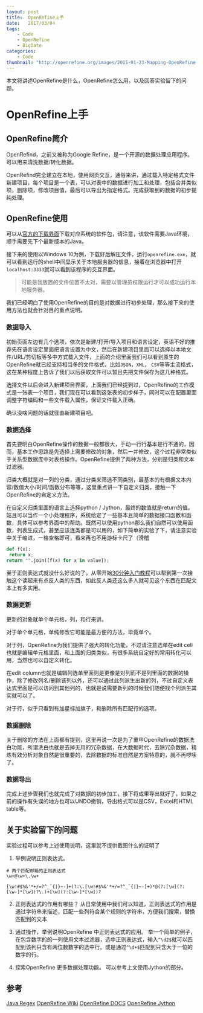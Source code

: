 ```yaml
---
layout: post
title:  OpenRefine上手
date:   2017/03/04
tags:
    - Code
    - OpenRefine
    - BigDate
categories:
    - Code
thumbnail: "http://openrefine.org/images/2015-01-23-Mapping-OpenRefine-Ecosystem/openrefine-map.png"
---
```


本文将讲述OpenRefine是什么，OpenRefine怎么用，以及回答实验留下的问题。

# OpenRefine上手

## OpenRefine简介

OpenRefind，之前又被称为Google Refine，是一个开源的数据处理应用程序。可以用来清洗数据/转化数据。

OpenRefind完全建立在本地，使用网页交互，通俗来讲，通过载入特定格式文件新建项目，每个项目是一个表，可以对表中的数据进行加工和处理，包括合并类似项，删除项，修改项目值，最后可以导出为指定格式。完成获取到的数据的初步提纯处理。

<!--more-->


## OpenRefine使用

可以从[官方的下载界面](http://openrefine.org/download.html)下载对应系统的软件包，请注意，该软件需要Java环境，顺手需要先下个最新版本的Java。

接下来的使用以Windows 10为例，下载好后解压文件，运行`openrefine.exe`，就可以看到运行的shell中间显示关于本地服务器的信息，接着在浏览器中打开`localhost:3333`就可以看到该程序的交互界面。

> 可能是我放置的文件位置不太对，需要以管理员权限运行才可以成功运行本地服务器。

我们已经明白了使用OpenRefine的目的是对数据进行初步处理，那么接下来的使用方法也就会针对目的重点说明。

### 数据导入

初始页面左边有几个选项，依次是新建/打开/导入项目和语言设定，英语不好的推荐先在语言设定里面把语言设置为中文，然后在新建项目里面可以选择以本地文件/URL/剪切板等多中方式载入文件，上面的介绍里面我们可以看到原生的OpenRefine就已经支持相当多的文件格式，比如`JSON`，`XML`， `CSV`等等主流格式，这在某种程度上告诉了我们以后获取文件可以暂且先把文件保存为这几种格式。

选择文件以后会进入新建项目界面，上面我们已经提到过，OpenRefine的工作模式是一张表一个项目，我们现在可以看到这张表的初步样子，同时可以在配置里面调整字符编码和一些文件载入属性，保证文件载入正确。

确认没啥问题的话就径直新建项目吧。

### 数据选择

首先要明白OpenRefine操作的数据一般都很大，手动一行行基本是行不通的，因而，基本工作思路是先选择上需要修改的对象，然后一并修改，这个过程非常类似于关系型数据库中对表格操作。OpenRefine提供了两种方法，分别是归类和文本过滤器。

归类大概就是对一列的分类，通过分类来筛选不同类别，最基本的有根据文本内容/数值大小/时间/函数分布等等，这里重点讲一下自定义归类，接触一下OpenRefine的自定义方法。

在自定义归类里面的语言上选择python / Jython，最终的数值就是return的值，姑且可以当作一个小处理程序，系统给定了一些基本且简单的数据接口函数和函数，具体可以参考界面中的帮助。既然可以使用python那么我们自然可以使用函数，列表生成式，甚至应该连类都是可以用的，如下简单的实验了下，请注意实验中关于缩进，一格空格即可，看来再也不用游标卡尺了（滑稽
```python
def f(x):
 return x;
return "".join([f(x) for x in value]);
```
至于正则表达式就没什么好说的了，从零开始[30分钟入门教程](http://deerchao.net/tutorials/regex/regex.htm)可以帮到第一次接触这个读起来有点反人类的东西，如此反人类还这么多人就可见这个东西在匹配文本上有多实用。

### 数据更新

更新的对象就单个单元格，列，和行来讲。

对于单个单元格，单纯修改它可能是最方便的方法，毕竟单个。

对于列，OpenRefine为我们提供了强大的转化功能，不过请注意选单在edit cell也就是编辑单元格里面，和上面的归类类似，有很多系统自定好的常用转化可以用，当然也可以自定义转化。

在edit column也就是编辑列选单里面则是更像是对列而不是列里面的数据的操作，除了修改列名/删除该列以外，还可以通过此列派生出新的列，不过自定义表达式里面是可以访问到其他列的，也就是说需要新列的时候我们随便找个列派生其实就可以了。

对于行，似乎只看到有加星标加旗子，和删除所有匹配行的选项。

### 数据删除

关于删除的方法在上面都有提到，这里再说一次是为了重申OpenRefine的数据洗白功能，所谓洗白也就是去掉无用的冗杂数据，在大数据时代，去除冗杂数据，精炼有效分析对象自然是很重要的，去除数据的标准自然是方案特意的，就不再啰嗦了。

### 数据导出

完成上述步骤我们也就完成了对数据的初步加工，接下将成果导出就好了，如果之前的操作有失误的地方也可以UNDO撤销，导出格式可以是CSV，Excel和HTML table等。

## 关于实验留下的问题
实验过程可以参考上述使用说明，这里就不提供截图什么的证明了
1. 举例说明正则表达式。
```
# 两个匹配邮箱的正则表达式
\w+@\w+\.\w+

[\w!#$%&'*+/=?^_`{|}~-]+(?:\.[\w!#$%&'*+/=?^_`{|}~-]+)*@(?:[\w](?:[\w-]*[\w])?\.)+[\w](?:[\w-]*[\w])?
```

2. 正则表达式的作用有哪些？
从日常使用中我们可以知道，正则表达式的作用是通过字符串来描述，匹配一些列符合某个规则的字符串，方便我们搜索，替换匹配到的文本

3. 通过操作，举例说明OpenRefine 中正则表达式的应用。
举一个简单的例子，在包含数字的的一列使用文本过滤器，选中正则表达式，输入`^\d2$`就可以匹配到该列只含有两位数数字的选中行。或是通过`^\d+$`匹配到只含大于一位的数字的行。

4. 探索OpenRefine 更多数据处理功能。
可以参考上文使用Jython的部分。


## 参考

[Java Regex](http://docs.oracle.com/javase/tutorial/essential/regex/pre_char_classes.html)
[OpenRefine Wiki](https://github.com/OpenRefine/OpenRefine/wiki)
[OpenRefine DOCS](https://github.com/OpenRefine/OpenRefine/wiki/Documentation-For-Users#reference)
[OpenRefine Jython](https://github.com/OpenRefine/OpenRefine/wiki/Jython)